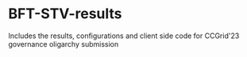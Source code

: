 # BFT-STV-results
Includes the results, configurations and client side code for CCGrid'23 governance oligarchy submission
